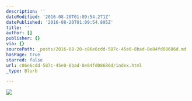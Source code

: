 ```yaml
---
description: ''
dateModified: '2016-08-20T01:09:54.271Z'
datePublished: '2016-08-20T01:09:54.895Z'
title: ''
author: []
publisher: {}
via: {}
sourcePath: _posts/2016-08-20-c86e6cdd-587c-45e0-8bad-8e84fd08686d.md
hasPage: true
starred: false
url: c86e6cdd-587c-45e0-8bad-8e84fd08686d/index.html
_type: Blurb

---
```

![](https://the-grid-user-content.s3-us-west-2.amazonaws.com/0fa82e04-d089-4599-89e4-078d533ad702.jpg)
